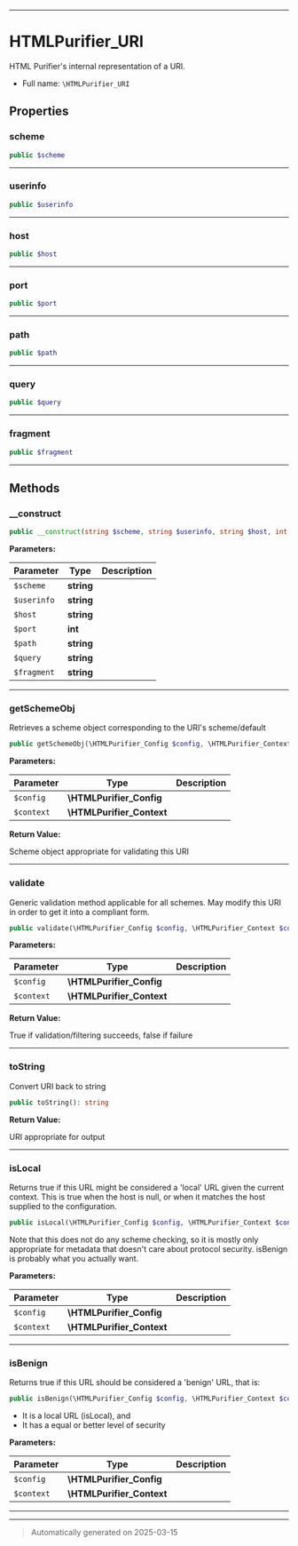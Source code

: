 ***

# HTMLPurifier_URI

HTML Purifier's internal representation of a URI.



* Full name: `\HTMLPurifier_URI`



## Properties


### scheme



```php
public $scheme
```






***

### userinfo



```php
public $userinfo
```






***

### host



```php
public $host
```






***

### port



```php
public $port
```






***

### path



```php
public $path
```






***

### query



```php
public $query
```






***

### fragment



```php
public $fragment
```






***

## Methods


### __construct



```php
public __construct(string $scheme, string $userinfo, string $host, int $port, string $path, string $query, string $fragment): mixed
```








**Parameters:**

| Parameter | Type | Description |
|-----------|------|-------------|
| `$scheme` | **string** |  |
| `$userinfo` | **string** |  |
| `$host` | **string** |  |
| `$port` | **int** |  |
| `$path` | **string** |  |
| `$query` | **string** |  |
| `$fragment` | **string** |  |





***

### getSchemeObj

Retrieves a scheme object corresponding to the URI's scheme/default

```php
public getSchemeObj(\HTMLPurifier_Config $config, \HTMLPurifier_Context $context): \HTMLPurifier_URIScheme
```








**Parameters:**

| Parameter | Type | Description |
|-----------|------|-------------|
| `$config` | **\HTMLPurifier_Config** |  |
| `$context` | **\HTMLPurifier_Context** |  |


**Return Value:**

Scheme object appropriate for validating this URI




***

### validate

Generic validation method applicable for all schemes. May modify
this URI in order to get it into a compliant form.

```php
public validate(\HTMLPurifier_Config $config, \HTMLPurifier_Context $context): bool
```








**Parameters:**

| Parameter | Type | Description |
|-----------|------|-------------|
| `$config` | **\HTMLPurifier_Config** |  |
| `$context` | **\HTMLPurifier_Context** |  |


**Return Value:**

True if validation/filtering succeeds, false if failure




***

### toString

Convert URI back to string

```php
public toString(): string
```









**Return Value:**

URI appropriate for output




***

### isLocal

Returns true if this URL might be considered a 'local' URL given
the current context.  This is true when the host is null, or
when it matches the host supplied to the configuration.

```php
public isLocal(\HTMLPurifier_Config $config, \HTMLPurifier_Context $context): bool
```

Note that this does not do any scheme checking, so it is mostly
only appropriate for metadata that doesn't care about protocol
security.  isBenign is probably what you actually want.






**Parameters:**

| Parameter | Type | Description |
|-----------|------|-------------|
| `$config` | **\HTMLPurifier_Config** |  |
| `$context` | **\HTMLPurifier_Context** |  |





***

### isBenign

Returns true if this URL should be considered a 'benign' URL,
that is:

```php
public isBenign(\HTMLPurifier_Config $config, \HTMLPurifier_Context $context): bool
```

- It is a local URL (isLocal), and
- It has a equal or better level of security






**Parameters:**

| Parameter | Type | Description |
|-----------|------|-------------|
| `$config` | **\HTMLPurifier_Config** |  |
| `$context` | **\HTMLPurifier_Context** |  |





***


***
> Automatically generated on 2025-03-15

